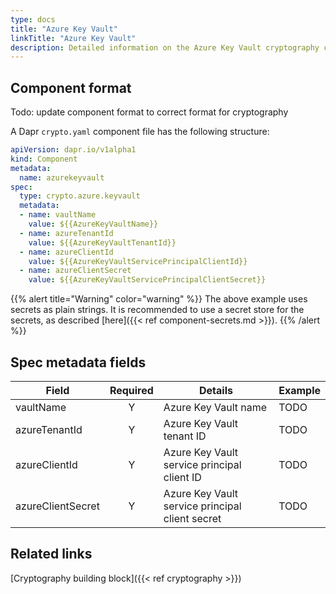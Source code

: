```yaml
---
type: docs
title: "Azure Key Vault"
linkTitle: "Azure Key Vault"
description: Detailed information on the Azure Key Vault cryptography component
---
```


## Component format

Todo: update component format to correct format for cryptography

A Dapr `crypto.yaml` component file has the following structure:

```yaml
apiVersion: dapr.io/v1alpha1
kind: Component
metadata:
  name: azurekeyvault
spec:
  type: crypto.azure.keyvault
  metadata:
  - name: vaultName
    value: ${{AzureKeyVaultName}}
  - name: azureTenantId
    value: ${{AzureKeyVaultTenantId}}
  - name: azureClientId
    value: ${{AzureKeyVaultServicePrincipalClientId}}
  - name: azureClientSecret
    value: ${{AzureKeyVaultServicePrincipalClientSecret}}
```

{{% alert title="Warning" color="warning" %}}
The above example uses secrets as plain strings. It is recommended to use a secret store for the secrets, as described [here]({{< ref component-secrets.md >}}).
{{% /alert %}}

## Spec metadata fields

| Field              | Required | Details | Example |
|--------------------|:--------:|---------|---------|
| vaultName          | Y        | Azure Key Vault name  | TODO |
| azureTenantId      | Y        | Azure Key Vault tenant ID  | TODO |
| azureClientId      | Y        | Azure Key Vault service principal client ID  | TODO |
| azureClientSecret  | Y        | Azure Key Vault service principal client secret  | TODO |

## Related links
[Cryptography building block]({{< ref cryptography >}})
